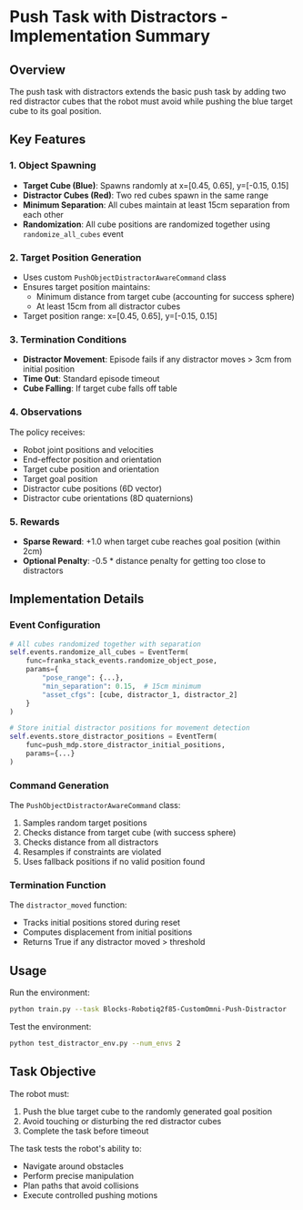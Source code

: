 # Push Task with Distractors - Implementation Summary

## Overview
The push task with distractors extends the basic push task by adding two red distractor cubes that the robot must avoid while pushing the blue target cube to its goal position.

## Key Features

### 1. Object Spawning
- **Target Cube (Blue)**: Spawns randomly at x=[0.45, 0.65], y=[-0.15, 0.15]
- **Distractor Cubes (Red)**: Two red cubes spawn in the same range
- **Minimum Separation**: All cubes maintain at least 15cm separation from each other
- **Randomization**: All cube positions are randomized together using `randomize_all_cubes` event

### 2. Target Position Generation
- Uses custom `PushObjectDistractorAwareCommand` class
- Ensures target position maintains:
  - Minimum distance from target cube (accounting for success sphere)
  - At least 15cm from all distractor cubes
- Target position range: x=[0.45, 0.65], y=[-0.15, 0.15]

### 3. Termination Conditions
- **Distractor Movement**: Episode fails if any distractor moves > 3cm from initial position
- **Time Out**: Standard episode timeout
- **Cube Falling**: If target cube falls off table

### 4. Observations
The policy receives:
- Robot joint positions and velocities
- End-effector position and orientation
- Target cube position and orientation
- Target goal position
- Distractor cube positions (6D vector)
- Distractor cube orientations (8D quaternions)

### 5. Rewards
- **Sparse Reward**: +1.0 when target cube reaches goal position (within 2cm)
- **Optional Penalty**: -0.5 * distance penalty for getting too close to distractors

## Implementation Details

### Event Configuration
```python
# All cubes randomized together with separation
self.events.randomize_all_cubes = EventTerm(
    func=franka_stack_events.randomize_object_pose,
    params={
        "pose_range": {...},
        "min_separation": 0.15,  # 15cm minimum
        "asset_cfgs": [cube, distractor_1, distractor_2]
    }
)

# Store initial distractor positions for movement detection
self.events.store_distractor_positions = EventTerm(
    func=push_mdp.store_distractor_initial_positions,
    params={...}
)
```

### Command Generation
The `PushObjectDistractorAwareCommand` class:
1. Samples random target positions
2. Checks distance from target cube (with success sphere)
3. Checks distance from all distractors
4. Resamples if constraints are violated
5. Uses fallback positions if no valid position found

### Termination Function
The `distractor_moved` function:
- Tracks initial positions stored during reset
- Computes displacement from initial positions
- Returns True if any distractor moved > threshold

## Usage

Run the environment:
```bash
python train.py --task Blocks-Robotiq2f85-CustomOmni-Push-Distractor
```

Test the environment:
```bash
python test_distractor_env.py --num_envs 2
```

## Task Objective
The robot must:
1. Push the blue target cube to the randomly generated goal position
2. Avoid touching or disturbing the red distractor cubes
3. Complete the task before timeout

The task tests the robot's ability to:
- Navigate around obstacles
- Perform precise manipulation
- Plan paths that avoid collisions
- Execute controlled pushing motions
